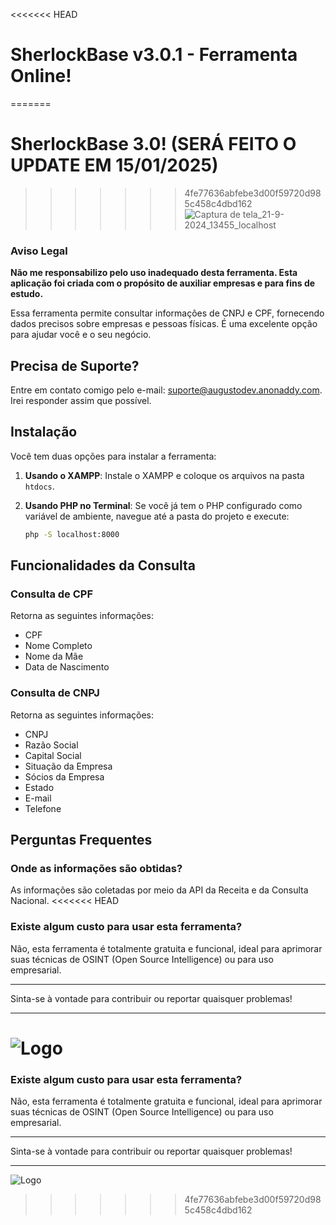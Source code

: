 <<<<<<< HEAD
# SherlockBase v3.0.1 - Ferramenta Online! 

=======
# SherlockBase 3.0! (SERÁ FEITO O UPDATE EM 15/01/2025)
>>>>>>> 4fe77636abfebe3d00f59720d985c458c4dbd162
![Captura de tela_21-9-2024_13455_localhost](https://github.com/user-attachments/assets/7ca6162f-646f-470c-abdc-ddddb1491e0e)


### Aviso Legal
**Não me responsabilizo pelo uso inadequado desta ferramenta. Esta aplicação foi criada com o propósito de auxiliar empresas e para fins de estudo.**

Essa ferramenta permite consultar informações de CNPJ e CPF, fornecendo dados precisos sobre empresas e pessoas físicas.
É uma excelente opção para ajudar você e o seu negócio.


## Precisa de Suporte?
Entre em contato comigo pelo e-mail: [suporte@augustodev.anonaddy.com](mailto:suporte@augustodev.anonaddy.com). Irei responder assim que possível.

## Instalação

Você tem duas opções para instalar a ferramenta:

1. **Usando o XAMPP**: Instale o XAMPP e coloque os arquivos na pasta `htdocs`.

2. **Usando PHP no Terminal**: Se você já tem o PHP configurado como variável de ambiente, navegue até a pasta do projeto e execute:
   ```bash
   php -S localhost:8000

## Funcionalidades da Consulta

### Consulta de CPF
Retorna as seguintes informações:
- CPF
- Nome Completo
- Nome da Mãe
- Data de Nascimento

### Consulta de CNPJ
Retorna as seguintes informações:
- CNPJ
- Razão Social
- Capital Social
- Situação da Empresa
- Sócios da Empresa
- Estado
- E-mail
- Telefone

## Perguntas Frequentes

### Onde as informações são obtidas?
As informações são coletadas por meio da API da Receita e da Consulta Nacional.
<<<<<<< HEAD

### Existe algum custo para usar esta ferramenta?
Não, esta ferramenta é totalmente gratuita e funcional, ideal para aprimorar suas técnicas de OSINT (Open Source Intelligence) ou para uso empresarial.

---

Sinta-se à vontade para contribuir ou reportar quaisquer problemas!

---

![Logo](https://user-images.githubusercontent.com/121616883/211920003-3de2fe7e-ef41-42cc-b98c-9d6cfead41eb.png)
=======

### Existe algum custo para usar esta ferramenta?
Não, esta ferramenta é totalmente gratuita e funcional, ideal para aprimorar suas técnicas de OSINT (Open Source Intelligence) ou para uso empresarial.

---

Sinta-se à vontade para contribuir ou reportar quaisquer problemas!

---

![Logo](https://user-images.githubusercontent.com/121616883/211920003-3de2fe7e-ef41-42cc-b98c-9d6cfead41eb.png)
>>>>>>> 4fe77636abfebe3d00f59720d985c458c4dbd162
